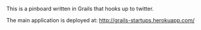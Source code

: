 This is a pinboard written in Grails that hooks up to twitter.

The main application is deployed at: http://grails-startups.herokuapp.com/